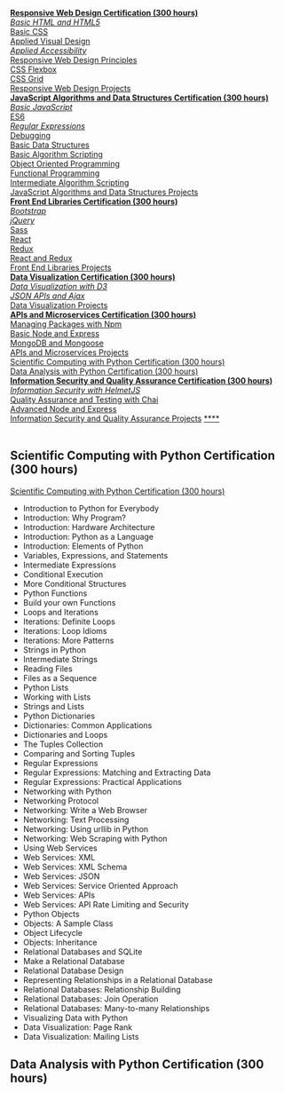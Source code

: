 [**Responsive Web Design Certification (300 hours)**]()  
[*Basic HTML and HTML5*](./d02html.ipynb)  
[Basic CSS]()  
[Applied Visual Design]()  
[*Applied Accessibility*](./d03aa.ipynb)  
[Responsive Web Design Principles]()  
[CSS Flexbox]()  
[CSS Grid]()  
[Responsive Web Design Projects]()  
[**JavaScript Algorithms and Data Structures Certification (300 hours)**]()  
[*Basic JavaScript*](./d05bjs.ipynb)  
[ES6]()  
[*Regular Expressions*](./d05re.ipynb)  
[Debugging]()  
[Basic Data Structures]()  
[Basic Algorithm Scripting]()  
[Object Oriented Programming]()  
[Functional Programming]()  
[Intermediate Algorithm Scripting]()  
[JavaScript Algorithms and Data Structures Projects]()  
[**Front End Libraries Certification (300 hours)**]()  
[*Bootstrap*](./d05bootstap.ipynb)  
[*jQuery*](d06query.ipynb)  
[Sass]()  
[React]()  
[Redux]()  
[React and Redux]()  
[Front End Libraries Projects]()  
[**Data Visualization Certification (300 hours)**]()  
[*Data Visualization with D3*](./d10mongodb.ipynb)  
[*JSON APIs and Ajax*](./d10mongodb.ipynb#1.2.-JSON-APIs-and-Ajax)  
[Data Visualization Projects]()  
[**APIs and Microservices Certification (300 hours)**]()  
[Managing Packages with Npm]()  
[Basic Node and Express]()  
[MongoDB and Mongoose]()  
[APIs and Microservices Projects]()  
[Scientific Computing with Python Certification (300 hours)](#Scientific-Computing-with-Python-Certification-300-hours)   
[Data Analysis with Python Certification (300 hours)](#Data-Analysis-with-Python-Certification-300-hours)    
[**Information Security and Quality Assurance Certification (300 hours)**]()  
[*Information Security with HelmetJS*](d12secur.ipynb)  
[Quality Assurance and Testing with Chai]()  
[Advanced Node and Express]()  
[Information Security and Quality Assurance Projects]() 
[****]()   
[]()   
[]()   

## Scientific Computing with Python Certification (300 hours)
[Scientific Computing with Python Certification (300 hours)]()     
- Introduction to Python for Everybody
- Introduction: Why Program?
- Introduction: Hardware Architecture
- Introduction: Python as a Language
- Introduction: Elements of Python
- Variables, Expressions, and Statements
- Intermediate Expressions
- Conditional Execution
- More Conditional Structures
- Python Functions
- Build your own Functions
- Loops and Iterations
- Iterations: Definite Loops
- Iterations: Loop Idioms
- Iterations: More Patterns
- Strings in Python
- Intermediate Strings
- Reading Files
- Files as a Sequence
- Python Lists
- Working with Lists
- Strings and Lists
- Python Dictionaries
- Dictionaries: Common Applications
- Dictionaries and Loops
- The Tuples Collection
- Comparing and Sorting Tuples
- Regular Expressions
- Regular Expressions: Matching and Extracting Data
- Regular Expressions: Practical Applications
- Networking with Python
- Networking Protocol
- Networking: Write a Web Browser
- Networking: Text Processing
- Networking: Using urllib in Python
- Networking: Web Scraping with Python
- Using Web Services
- Web Services: XML
- Web Services: XML Schema
- Web Services: JSON
- Web Services: Service Oriented Approach
- Web Services: APIs
- Web Services: API Rate Limiting and Security
- Python Objects
- Objects: A Sample Class
- Object Lifecycle
- Objects: Inheritance
- Relational Databases and SQLite
- Make a Relational Database
- Relational Database Design
- Representing Relationships in a Relational Database
- Relational Databases: Relationship Building
- Relational Databases: Join Operation
- Relational Databases: Many-to-many Relationships
- Visualizing Data with Python
- Data Visualization: Page Rank
- Data Visualization: Mailing Lists   
   
## Data Analysis with Python Certification (300 hours)
[]()   
   
   
   
   
  
